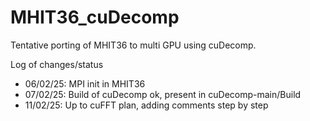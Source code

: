 # MHIT36_cuDecomp

Tentative porting of MHIT36 to multi GPU using cuDecomp.

Log of changes/status
- 06/02/25: MPI init in MHIT36 
- 07/02/25: Build of cuDecomp ok, present in cuDecomp-main/Build
- 11/02/25: Up to cuFFT plan, adding comments step by step 
